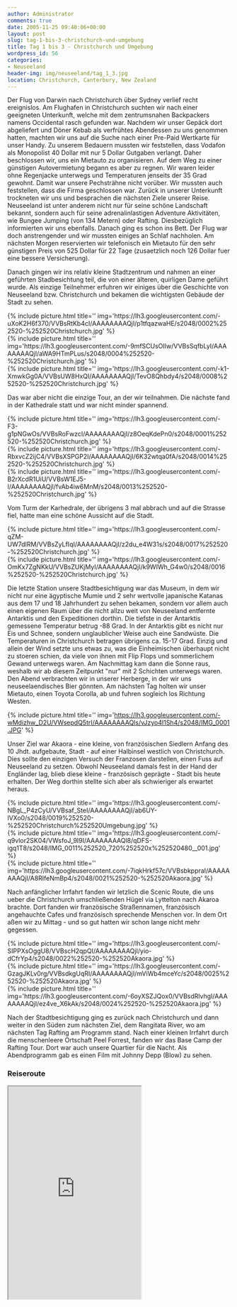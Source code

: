 ```yaml
---
author: Administrator
comments: true
date: 2005-11-25 09:40:06+00:00
layout: post
slug: tag-1-bis-3-christchurch-und-umgebung
title: Tag 1 bis 3 - Christchurch und Umgebung
wordpress_id: 56
categories:
- Neuseeland
header-img: img/neuseeland/tag_1_3.jpg
location: Christchurch, Canterbury, New Zealand
---
```


Der Flug von Darwin nach Christchurch über Sydney verlief recht ereignislos. Am Flughafen  in Christchurch suchten wir nach einer geeigneten Unterkunft, welche mit dem zentrumsnahen Backpackers namens Occidental rasch gefunden war. Nachdem wir unser Gepäck dort abgeliefert und Döner Kebab als verfrühtes Abendessen zu uns genommen hatten, machten wir uns auf die Suche nach einer Pre-Paid Wertkarte für unser Handy. Zu unserem Bedauern mussten wir feststellen, dass Vodafon als Monopolist 40 Dollar mit nur 5 Dollar Gutgaben verlangt. Daher beschlossen wir, uns ein Mietauto zu organisieren. Auf dem Weg zu einer günstigen Autovermietung begann es aber zu regnen. Wir waren leider ohne Regenjacke unterwegs und Temperaturen jenseits der 35 Grad gewohnt. Damit war unsere Pechsträhne nicht vorüber. Wir mussten auch feststellen, dass die Firma geschlossen war. Zurück in unserer Unterkunft trockneten wir uns und besprachen die nächsten Ziele unserer Reise. Neuseeland ist unter anderem nicht nur für seine schöne Landschaft bekannt, sondern auch für seine adrenalinlastigen Adventure Aktivitäten, wie Bungee Jumping (von 134 Metern) oder Rafting. Diesbezüglich informierten wir uns ebenfalls. Danach ging es schon ins Bett. Der Flug war doch anstrengender und wir mussten einiges an Schlaf nachholen. Am nächsten Morgen reservierten wir telefonisch ein Mietauto für den sehr günstigen Preis von 525 Dollar für 22 Tage (zusaetzlich noch 126 Dollar fuer eine bessere Versicherung). 

Danach gingen wir ins relativ kleine Stadtzentrum und nahmen an einer geführten Stadbesichtung teil, die von einer älteren, quirligen Dame geführt wurde. Als einzige Teilnehmer erfuhren wir einiges über die Geschichte von Neuseeland bzw. Christchurch und bekamen die wichtigsten Gebäude der Stadt zu sehen. 

<div class="row">
  <div class="col-sm-4">
    {% include picture.html title='' img='https://lh3.googleusercontent.com/-uXoK2H6f370/VVBsRtKb4cI/AAAAAAAAQjI/p1tfqazwaHE/s2048/0002%252520-%252520Christchurch.jpg' %}
  </div>
  <div class="col-sm-4">
    {% include picture.html title='' img='https://lh3.googleusercontent.com/-9mfSCUsOIIw/VVBsSqfbLyI/AAAAAAAAQjI/aWA9HTmPLus/s2048/0004%252520-%252520Christchurch.jpg' %}
  </div>
  <div class="col-sm-4">
    {% include picture.html title='' img='https://lh3.googleusercontent.com/-k1-XmwkGg0A/VVBsUW8HxQI/AAAAAAAAQjI/TevO8Qhbdy4/s2048/0008%252520-%252520Christchurch.jpg' %}
  </div>
</div>

Das war aber nicht die einzige Tour, an der wir teilnahmen. Die nächste fand in der Kathedrale statt und war nicht minder spannend. 

<div class="row">
  <div class="col-sm-4">
    {% include picture.html title='' img='https://lh3.googleusercontent.com/-F3-g1pNGwOs/VVBsRoFwzcI/AAAAAAAAQjI/z8OeqKdePn0/s2048/0001%252520-%252520Christchurch.jpg' %}
  </div>
  <div class="col-sm-4">
    {% include picture.html title='' img='https://lh3.googleusercontent.com/-RbxvcZ2ijC4/VVBsXSPGP2I/AAAAAAAAQjI/6K32wtqa0fA/s2048/0014%252520-%252520Christchurch.jpg' %}
  </div>
  <div class="col-sm-4">
    {% include picture.html title='' img='https://lh3.googleusercontent.com/-B2rXcdR1UiU/VVBsW1EJ5-I/AAAAAAAAQjI/fvAb4iw6MnM/s2048/0013%252520-%252520Christchurch.jpg' %}
  </div>
</div>

Vom Turm der Karhedrale, der übrigens 3 mal abbrach und auf die Strasse fiel, hatte man eine schöne Aussicht auf die Stadt. 

<div class="row">
  <div class="col-sm-6">
    {% include picture.html title='' img='https://lh3.googleusercontent.com/-qZM-UW7dIRM/VVBsZyLfIqI/AAAAAAAAQjI/z2du_e4W31s/s2048/0017%252520-%252520Christchurch.jpg' %}
  </div>
  <div class="col-sm-6">
    {% include picture.html title='' img='https://lh3.googleusercontent.com/-OmKx7ZgNKkU/VVBsZUKjMyI/AAAAAAAAQjI/k9WIWh_G4w0/s2048/0016%252520-%252520Christchurch.jpg' %}
  </div>
</div>


Die letzte Station unsere Stadtbesichtigung war das Museum, in dem wir nicht nur eine ägyptische Mumie und 2 sehr wertvolle japanische Katanas aus dem 17 und 18 Jahrhundert zu sehen bekamen, sondern vor allem auch einen eigenen Raum über die nicht allzu weit von Neuseeland entfernte Antarktis und den Expeditionen dorthin. Die tiefste in der Antarktis gemessene Temperatur betrug -88 Grad. In der Antarktis gibt es nicht nur Eis und Schnee, sondern unglaublicher Weise auch eine Sandwüste. Die Temperaturen in Christchurch betragen übrigens ca. 15-17 Grad. Einzig und allein der Wind setzte uns etwas zu, was die Einheimischen überhaupt nicht zu stoeren schien, da viele von ihnen mit Flip Flops und sommerlichem Gewand unterwegs waren. Am Nachmittag kam dann die Sonne raus, weshalb wir ab diesem Zeitpunkt "nur" mit 2 Schichten unterwegs waren. Den Abend verbrachten wir in unserer Herberge, in der wir uns neuseelaendisches Bier gönnten. Am nächsten Tag holten wir unser Mietauto, einen Toyota Corolla, ab und fuhren sogleich los Richtung Westen. 

{% include picture.html title='' img='https://lh3.googleusercontent.com/-wMdizhw_D2U/VWsepdQ5trI/AAAAAAAAQls/vJzyo4I1Sh4/s2048/IMG_0001.JPG' %}


Unser Ziel war Akaora - eine kleine, von französischen Siedlern Anfang des 10 Jhdt. aufgebaute, Stadt - auf einer Halbinsel westlich von Christchurch. Dies sollte den einzigen Versuch der Franzosen darstellen, einen Fuss auf Neuseeland zu setzen. Obwohl Neuseeland damals fest in der Hand  der Engländer lag, blieb diese kleine - französisch geprägte - Stadt bis heute erhalten. Der Weg dorthin stellte sich aber als schwieriger als erwartet heraus. 

<div class="row">
  <div class="col-sm-4">
    {% include picture.html title='' img='https://lh3.googleusercontent.com/-NBgL_P4zCyU/VVBsaf_SteI/AAAAAAAAQjI/ab6UY-lVXo0/s2048/0019%252520-%252520Christchurch%252520Umgebung.jpg' %}
  </div>
  <div class="col-sm-4">
    {% include picture.html title='' img='https://lh3.googleusercontent.com/-q9vlor2SK04/VWsfoJ_9I9I/AAAAAAAAQl8/qDFS-igq1T8/s2048/IMG_0011%252520_720%252520x%252520480__001.jpg' %}
  </div>
  <div class="col-sm-4">
    {% include picture.html title='' img='https://lh3.googleusercontent.com/-7iqkHrkf57c/VVBsbkppraI/AAAAAAAAQjI/A8RIfeNmBp4/s2048/0021%252520-%252520Akaora.jpg' %}
  </div>
</div>


Nach anfänglicher Irrfahrt fanden wir letzlich die Scenic Route, die uns ueber die Christchurch umschließenden Hügel via Lyttelton nach Akaroa brachte. 
Dort fanden wir französische Straßennamen, französisch angehauchte Cafes und französisch sprechende Menschen vor. In dem Ort aßen wir zu Mittag - und so gut hatten wir schon lange nicht mehr gegessen. 

<div class="row">
  <div class="col-sm-4">
    {% include picture.html title='' img='https://lh3.googleusercontent.com/-SIPPXsOggU8/VVBscH2qpQI/AAAAAAAAQjI/yio-dCfrYp4/s2048/0022%252520-%252520Akaora.jpg' %}
  </div>
  <div class="col-sm-4">
    {% include picture.html title='' img='https://lh3.googleusercontent.com/-GzagJKLv0rg/VVBsdkgUqRI/AAAAAAAAQjI/mViWb4mceYc/s2048/0025%252520-%252520Akaora.jpg' %}
  </div>
  <div class="col-sm-4">
    {% include picture.html title='' img='https://lh3.googleusercontent.com/-6oyXSZJQox0/VVBsdRlvhgI/AAAAAAAAQjI/ez4ve_X6kAk/s2048/0024%252520-%252520Akaora.jpg' %}
  </div>
</div>



Nach der Stadtbesichtigung ging es zurück nach Christchurch und dann weiter in den Süden zum nächsten Ziel, dem Rangitata River, wo am nächsten Tag Rafting am Programm stand. Nach einer kleinen Irrfahrt durch die menschenleere Ortschaft Peel Forrest, fanden wir das Base Camp der Rafting Tour. Dort war auch unsere Quartier für die Nacht. Als Abendprogramm gab es einen Film mit Johnny Depp (Blow) zu sehen.

<h3>Reiseroute</h3>

<iframe src="https://www.google.com/maps/d/embed?mid=zInSVQCQXdqY.kGOigqbHGBkE" class="map" height="480"></iframe>

